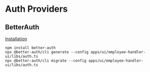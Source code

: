 # Auth Providers

## BetterAuth

[Installation](https://www.better-auth.com/docs/installation)

```
npm install better-auth
npx @better-auth/cli generate --config apps/ui/employee-handler-ui/libs/auth.ts
npx @better-auth/cli migrate --config apps/ui/employee-handler-ui/libs/auth.ts
```
